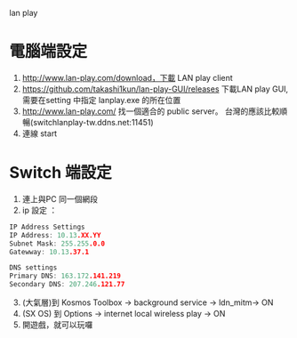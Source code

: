 lan play

# 電腦端設定
1. http://www.lan-play.com/download，下載 LAN play client
2. https://github.com/takashi1kun/lan-play-GUI/releases 下載LAN play GUI, 需要在setting 中指定 lanplay.exe 的所在位置
3. http://www.lan-play.com/ 找一個適合的 public server。  台灣的應該比較順暢(switchlanplay-tw.ddns.net:11451)
4. 連線 start

# Switch 端設定
1. 連上與PC 同一個網段
2. ip 設定 ：
````cpp
IP Address Settings
IP Address: 10.13.XX.YY
Subnet Mask: 255.255.0.0
Gatewway: 10.13.37.1

DNS settings
Primary DNS: 163.172.141.219
Secondary DNS: 207.246.121.77
````
3. (大氣層)到 Kosmos Toolbox -> background service -> ldn_mitm-> ON
4. (SX OS) 到 Options -> internet local wireless play -> ON
5. 開遊戲，就可以玩囉

